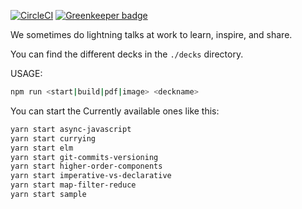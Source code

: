 
[![CircleCI](https://circleci.com/gh/farbenmeer/ausguck.svg?style=svg)](https://circleci.com/gh/farbenmeer/ausguck) [![Greenkeeper badge](https://badges.greenkeeper.io/farbenmeer/ausguck.svg)](https://greenkeeper.io/) 

We sometimes do lightning talks at work to learn, inspire, and share.

You can find the different decks in the `./decks` directory.

USAGE:
```sh
npm run <start|build|pdf|image> <deckname>
```

You can start the Currently available ones like this:

```sh
yarn start async-javascript
yarn start currying
yarn start elm
yarn start git-commits-versioning
yarn start higher-order-components
yarn start imperative-vs-declarative
yarn start map-filter-reduce
yarn start sample
```
